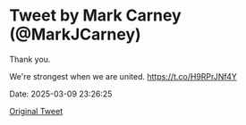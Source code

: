 # Tweet by Mark Carney (@MarkJCarney)

Thank you.

We're strongest when we are united. https://t.co/H9RPrJNf4Y

Date: 2025-03-09 23:26:25

[Original Tweet](https://x.com/MarkJCarney/status/1898878068313260241)
